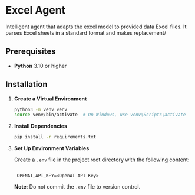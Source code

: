 # Excel Agent

Intelligent agent that adapts the excel model to provided data Excel files. It parses Excel sheets in a standard format and makes replacement/


## Prerequisites

- **Python** 3.10 or higher



## Installation



1. **Create a Virtual Environment**

   ```bash
   python3 -m venv venv
   source venv/bin/activate  # On Windows, use venv\Scripts\activate
   ```

2. **Install Dependencies**

   ```bash
   pip install -r requirements.txt
   ```

3. **Set Up Environment Variables**

   Create a `.env` file in the project root directory with the following content:

   ```dotenv

    OPENAI_API_KEY=<OpenAI API Key>

   ```

   **Note**: Do not commit the `.env` file to version control.

